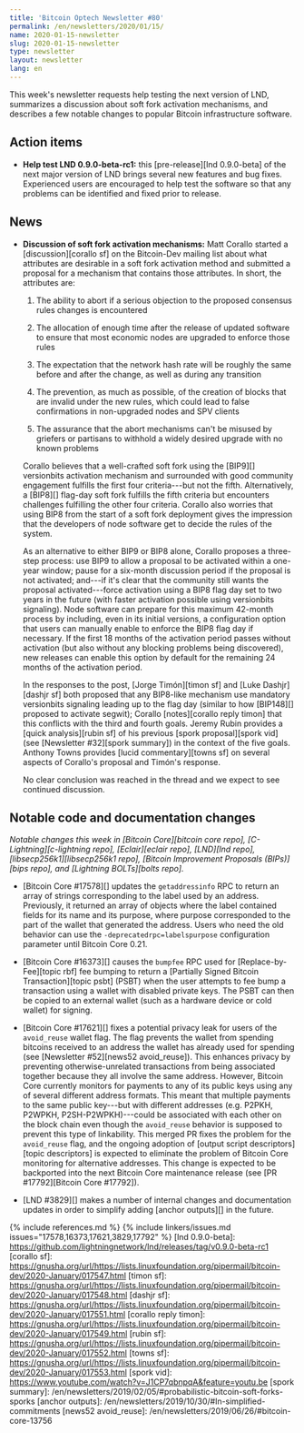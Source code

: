 ```yaml
---
title: 'Bitcoin Optech Newsletter #80'
permalink: /en/newsletters/2020/01/15/
name: 2020-01-15-newsletter
slug: 2020-01-15-newsletter
type: newsletter
layout: newsletter
lang: en
---
```

This week's newsletter requests help testing the next version of LND,
summarizes a discussion about soft fork activation mechanisms, and
describes a few notable changes to popular Bitcoin infrastructure
software.

## Action items

- **Help test LND 0.9.0-beta-rc1:** this [pre-release][lnd 0.9.0-beta]
  of the next major version of LND brings several new features and bug
  fixes.  Experienced users are encouraged to help test the software so
  that any problems can be identified and fixed prior to release.

## News

- **Discussion of soft fork activation mechanisms:** Matt Corallo
  started a [discussion][corallo sf] on the Bitcoin-Dev mailing list about
  what attributes are desirable in a soft fork activation method and
  submitted a proposal for a mechanism that contains those attributes.
  In short, the attributes are:

  1. The ability to abort if a serious objection to the proposed
     consensus rules changes is encountered

  2. The allocation of enough time after the release of updated
     software to ensure that most economic nodes are upgraded to
     enforce those rules

  3. The expectation that the network hash rate will be roughly the
     same before and after the change, as well as during any transition

  4. The prevention, as much as possible, of the creation of blocks
     that are invalid under the new rules, which could lead to false
     confirmations in non-upgraded nodes and SPV clients

  5. The assurance that the abort mechanisms can't be misused by
     griefers or partisans to withhold a widely desired upgrade with
     no known problems

  Corallo believes that a well-crafted soft fork using the [BIP9][]
  versionbits activation mechanism and surrounded with good community
  engagement fulfills the first four criteria---but not the fifth.
  Alternatively, a [BIP8][] flag-day soft fork fulfills the fifth
  criteria but encounters challenges fulfilling the other four
  criteria.  Corallo also worries that using BIP8 from the start of a
  soft fork deployment gives the impression that the developers of
  node software get to decide the rules of the system.

  As an alternative to either BIP9 or BIP8 alone, Corallo proposes
  a three-step process:  use BIP9 to allow a proposal to be
  activated within a one-year window; pause for a six-month discussion
  period if the proposal is not activated; and---if it's clear that
  the community still wants the proposal activated---force activation
  using a BIP8 flag day set to two years in the future (with faster
  activation possible using versionbits signaling).  Node software can
  prepare for this maximum 42-month process by including, even in its
  initial versions, a configuration option that users can manually enable
  to enforce the BIP8 flag day if necessary.  If the first 18 months of
  the activation period passes without activation (but also without
  any blocking problems being discovered), new releases can enable
  this option by default for the remaining 24 months of the activation
  period.

  In the responses to the post, [Jorge Timón][timon sf] and [Luke
  Dashjr][dashjr sf] both proposed that any BIP8-like mechanism use
  mandatory versionbits signaling leading up to the flag day (similar
  to how [BIP148][] proposed to activate segwit); Corallo
  [notes][corallo reply timon] that this conflicts with the third and
  fourth goals.  Jeremy Rubin provides a [quick analysis][rubin sf] of
  his previous [spork proposal][spork vid] (see [Newsletter #32][spork
  summary]) in the context of the five goals.  Anthony Towns provides
  [lucid commentary][towns sf] on several aspects of Corallo's
  proposal and Timón's response.

  No clear conclusion was reached in the thread and we expect
  to see continued discussion.

## Notable code and documentation changes

*Notable changes this week in [Bitcoin Core][bitcoin core repo],
[C-Lightning][c-lightning repo], [Eclair][eclair repo], [LND][lnd repo],
[libsecp256k1][libsecp256k1 repo], [Bitcoin Improvement Proposals
(BIPs)][bips repo], and [Lightning BOLTs][bolts repo].*

- [Bitcoin Core #17578][] updates the `getaddressinfo` RPC to return an
  array of strings corresponding to the label used by an address.
  Previously, it returned an array of objects where the label contained
  fields for its name and its purpose, where purpose corresponded to the
  part of the wallet that generated the address.  Users who need the old
  behavior can use the `-deprecatedrpc=labelspurpose` configuration
  parameter until Bitcoin Core 0.21.

- [Bitcoin Core #16373][] causes the `bumpfee` RPC used for
  [Replace-by-Fee][topic rbf] fee bumping to return a [Partially Signed
  Bitcoin Transaction][topic psbt] (PSBT) when the user attempts to fee
  bump a transaction using a wallet with disabled private keys.  The
  PSBT can then be copied to an external wallet (such as a hardware
  device or cold wallet) for signing.

- [Bitcoin Core #17621][] fixes a potential privacy leak for users of
  the `avoid_reuse` wallet flag.  The flag prevents the wallet from
  spending bitcoins received to an address the wallet has already used
  for spending (see [Newsletter #52][news52 avoid_reuse]).  This enhances privacy by
  preventing otherwise-unrelated transactions from being associated
  together because they all involve the same address.  However, Bitcoin
  Core currently monitors for payments to any of its public keys using
  any of several different address formats.  This meant that multiple
  payments to the same public key---but with different addresses (e.g.
  P2PKH, P2WPKH, P2SH-P2WPKH)---could be associated with each other on
  the block chain even though the `avoid_reuse` behavior is supposed to
  prevent this type of linkability.  This merged PR fixes the problem for the
  `avoid_reuse` flag, and the ongoing adoption of [output script
  descriptors][topic descriptors] is expected to
  eliminate the problem of Bitcoin Core monitoring for alternative
  addresses.  This change is expected to be backported into the next
  Bitcoin Core maintenance release (see [PR #17792][Bitcoin Core
  #17792]).

- [LND #3829][] makes a number of internal changes and documentation
  updates in order to simplify adding [anchor outputs][] in the future.

{% include references.md %}
{% include linkers/issues.md issues="17578,16373,17621,3829,17792" %}
[lnd 0.9.0-beta]: https://github.com/lightningnetwork/lnd/releases/tag/v0.9.0-beta-rc1
[corallo sf]: https://gnusha.org/url/https://lists.linuxfoundation.org/pipermail/bitcoin-dev/2020-January/017547.html
[timon sf]: https://gnusha.org/url/https://lists.linuxfoundation.org/pipermail/bitcoin-dev/2020-January/017548.html
[dashjr sf]: https://gnusha.org/url/https://lists.linuxfoundation.org/pipermail/bitcoin-dev/2020-January/017551.html
[corallo reply timon]: https://gnusha.org/url/https://lists.linuxfoundation.org/pipermail/bitcoin-dev/2020-January/017549.html
[rubin sf]: https://gnusha.org/url/https://lists.linuxfoundation.org/pipermail/bitcoin-dev/2020-January/017552.html
[towns sf]: https://gnusha.org/url/https://lists.linuxfoundation.org/pipermail/bitcoin-dev/2020-January/017553.html
[spork vid]: https://www.youtube.com/watch?v=J1CP7qbnpqA&feature=youtu.be
[spork summary]: /en/newsletters/2019/02/05/#probabilistic-bitcoin-soft-forks-sporks
[anchor outputs]: /en/newsletters/2019/10/30/#ln-simplified-commitments
[news52 avoid_reuse]: /en/newsletters/2019/06/26/#bitcoin-core-13756
